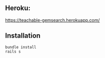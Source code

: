 ## Heroku: 

https://teachable-gemsearch.herokuapp.com/


## Installation
```
bundle install
rails s
```


